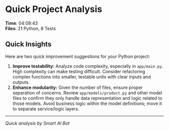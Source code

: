 # Quick Project Analysis

**Time**: 04:08:43  
**Files**: 21 Python, 8 Tests

## Quick Insights

Here are two quick improvement suggestions for your Python project:

1.  **Improve testability:** Analyze code complexity, especially in `app/main.py`. High complexity can make testing difficult. Consider refactoring complex functions into smaller, testable units with clear inputs and outputs.
2.  **Enhance modularity:**  Given the number of files, ensure proper separation of concerns.  Review `app/models/product.py` and other model files to confirm they only handle data representation and logic related to those models.  Avoid business logic within the model definitions; move it to separate service/logic layers.


---
*Quick analysis by Smart AI Bot*

